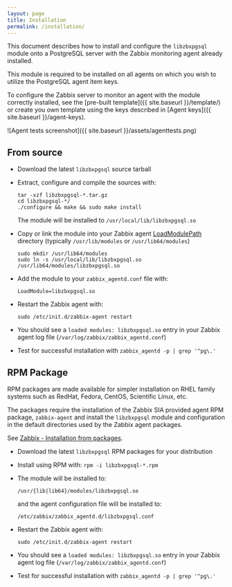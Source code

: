 ```yaml
---
layout: page
title: Installation
permalink: /installation/
---
```


This document describes how to install and configure the `libzbxpgsql` module
onto a PostgreSQL server with the Zabbix monitoring agent already installed.

This module is required to be installed on all agents on which you wish to
utilize the PostgreSQL agent item keys.

To configure the Zabbix server to monitor an agent with the module correctly
installed, see the [pre-built template]({{ site.baseurl }}/template/) or create
you own template using the keys described in [Agent keys]({{ site.baseurl }}/agent-keys).

![Agent tests screenshot]({{ site.baseurl }}/assets/agenttests.png)

## From source

* Download the latest `libzbxpgsql` source tarball

* Extract, configure and compile the sources with:
  
      tar -xzf libzbxpgsql-*.tar.gz
      cd libzbxpgsql-*/
      ./configure && make && sudo make install

  The module will be installed to `/usr/local/lib/libzbxpgsql.so`

* Copy or link the module into your Zabbix agent [LoadModulePath](https://www.zabbix.com/documentation/2.4/manual/appendix/config/zabbix_agentd?s[]=loadmodulepath)
  directory (typically `/usr/lib/modules` or `/usr/lib64/modules`)

      sudo mkdir /usr/lib64/modules
      sudo ln -s /usr/local/lib/libzbxpgsql.so /usr/lib64/modules/libzbxpgsql.so

* Add the module to your `zabbix_agentd.conf` file with:

  `LoadModule=libzbxpgsql.so`

* Restart the Zabbix agent with:
  
  `sudo /etc/init.d/zabbix-agent restart`

* You should see a `loaded modules: libzbxpgsql.so` entry in your Zabbix agent
  log file (`/var/log/zabbix/zabbix_agentd.conf`)

* Test for successful installation with `zabbix_agentd -p | grep '^pg\.'`


## RPM Package

RPM packages are made available for simpler installation on RHEL family systems
such as RedHat, Fedora, CentOS, Scientific Linux, etc.

The packages require the installation of the Zabbix SIA provided agent RPM
package, `zabbix-agent` and install the `libzbxpgsql` module and configuration
in the default directories used by the Zabbix agent packages.

See [Zabbix - Installation from packages](https://www.zabbix.com/documentation/2.4/manual/installation/install_from_packages).

* Download the latest `libzbxpgsql` RPM packages for your distribution

* Install using RPM with: `rpm -i libzbxpgsql-*.rpm`

* The module will be installed to:
 
  `/usr/{lib|lib64}/modules/libzbxpgsql.so` 

  and the agent configuration file will be installed to:

  `/etc/zabbix/zabbix_agentd.d/libzbxpgsql.conf`

* Restart the Zabbix agent with:
  
  `sudo /etc/init.d/zabbix-agent restart`

* You should see a `loaded modules: libzbxpgsql.so` entry in your Zabbix agent
  log file (`/var/log/zabbix/zabbix_agentd.conf`)

* Test for successful installation with `zabbix_agentd -p | grep '^pg\.'`
